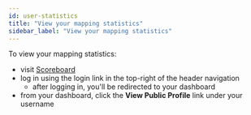 ```yaml
---
id: user-statistics
title: "View your mapping statistics"
sidebar_label: "View your mapping statistics"
---
```


To view your mapping statistics:

- visit [Scoreboard]({{appURL}})
- log in using the login link in the top-right of the header navigation
  - after logging in, you'll be redirected to your dashboard
- from your dashboard, click the **View Public Profile** link under your username
